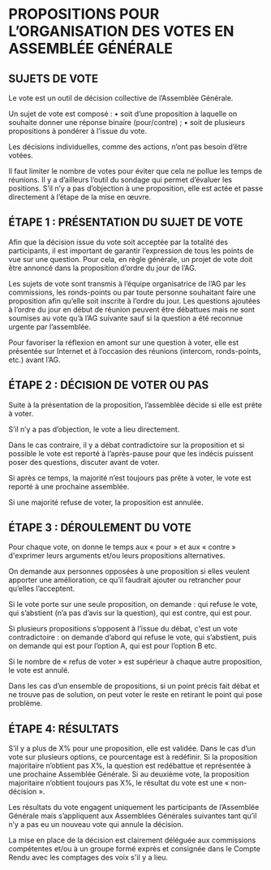 # PROPOSITIONS POUR L’ORGANISATION DES VOTES EN ASSEMBLÉE GÉNÉRALE


## SUJETS DE VOTE

Le vote est un outil de décision collective de l’Assemblée Générale.

Un sujet de vote est composé :
    • soit d’une proposition à laquelle on souhaite donner une réponse binaire (pour/contre) ;
    • soit de plusieurs propositions à pondérer à l’issue du vote.
      
Les décisions individuelles, comme des actions, n’ont pas besoin d’être votées.

Il faut limiter le nombre de votes pour éviter que cela ne pollue les temps de réunions. Il y a d’ailleurs l’outil du sondage qui permet d’évaluer les positions. S’il n’y a pas d’objection à une proposition, elle est actée et passe directement à l’étape de la mise en œuvre.

## ÉTAPE 1 : PRÉSENTATION DU SUJET DE VOTE

Afin que la décision issue du vote soit acceptée par la totalité des participants, il est important de garantir l’expression de tous les points de vue sur une question. Pour cela, en règle générale, un projet de vote doit être annoncé dans la proposition d’ordre du jour de l’AG. 

Les sujets de vote sont transmis à l’équipe organisatrice de l’AG par les commissions, les ronds-points ou par toute personne souhaitant faire une proposition afin qu’elle soit inscrite à l’ordre du jour. Les questions ajoutées à l’ordre du jour en début de réunion peuvent être débattues mais ne sont soumises au vote qu’à l’AG suivante sauf si la question a été reconnue urgente par l’assemblée.

Pour favoriser la réflexion en amont sur une question à voter, elle est présentée sur Internet et à l’occasion des réunions (intercom, ronds-points, etc.) avant l’AG.


## ÉTAPE 2 : DÉCISION DE VOTER OU PAS

Suite à la présentation de la proposition, l’assemblée décide si elle est prête à voter.

S’il n’y a pas d’objection, le vote a lieu directement.

Dans le cas contraire, il y a débat contradictoire sur la proposition et si possible le vote est reporté à l’après-pause pour que les indécis puissent poser des questions, discuter avant de voter.

Si après ce temps, la majorité n’est toujours pas prête à voter, le vote est reporté à une prochaine assemblée.

Si une majorité refuse de voter, la proposition est annulée.


## ÉTAPE 3 : DÉROULEMENT DU VOTE

Pour chaque vote, on donne le temps aux « pour » et aux « contre » d'exprimer leurs arguments et/ou leurs propositions alternatives. 

On demande aux personnes opposées à une proposition si elles veulent apporter une amélioration, ce qu’il faudrait ajouter ou retrancher pour qu’elles l’acceptent.

Si le vote porte sur une seule proposition, on demande : qui refuse le vote, qui s’abstient (n’a pas d’avis sur la question), qui est contre, qui est pour.

Si plusieurs propositions s’opposent à l’issue du débat, c'est un vote contradictoire : on demande d’abord qui refuse le vote, qui s’abstient, puis on demande qui est pour l’option A, qui est pour l’option B etc.

Si le nombre de « refus de voter » est supérieur à chaque autre proposition, le vote est annulé.

Dans les cas d’un ensemble de propositions, si un point précis fait débat et ne trouve pas de solution, on peut voter le reste en retirant le point qui pose problème.


## ÉTAPE 4: RÉSULTATS


S’il y a plus de X% pour une proposition, elle est validée. Dans le cas d’un vote sur plusieurs options, ce pourcentage est à redéfinir. 
Si la proposition majoritaire n’obtient pas X%, la question est redébattue et représentée à une prochaine Assemblée Générale. Si au deuxième vote, la proposition majoritaire n’obtient toujours pas X%, le résultat du vote est une « non-décision ».

Les résultats du vote engagent uniquement les participants de l’Assemblée Générale mais s’appliquent aux Assemblées Générales suivantes tant qu’il n’y a pas eu un nouveau vote qui annule la décision. 

La mise en place de la décision est clairement déléguée aux commissions compétentes et/ou à un groupe formé exprès et consignée dans le Compte Rendu avec les comptages des voix s'il y a lieu.


